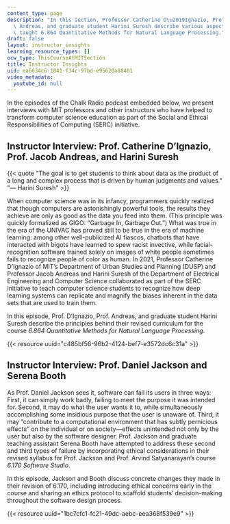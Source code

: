 ```yaml
---
content_type: page
description: "In this section, Professor Catherine D\u2019Ignazio, Professor Jacob\
  \ Andreas, and graduate student Harini Suresh describe various aspects of how they\
  \ taught 6.864 Quantitative Methods for Natural Language Processing."
draft: false
layout: instructor_insights
learning_resource_types: []
ocw_type: ThisCourseAtMITSection
title: Instructor Insights
uid: ea6634c6-1841-f34c-97bd-e95620a88401
video_metadata:
  youtube_id: null
---
```

In the episodes of the Chalk Radio podcast embedded below, we present interviews with MIT professors and other instructors who have helped to transform computer science education as part of the Social and Ethical Responsibilities of Computing (SERC) initiative.

## Instructor Interview: Prof. Catherine D’Ignazio, Prof. Jacob Andreas, and Harini Suresh

{{< quote "The goal is to get students to think about data as the product of a long and complex process that is driven by human judgments and values." "— Harini Suresh" >}}

When computer science was in its infancy, programmers quickly realized that though computers are astonishingly powerful tools, the results they achieve are only as good as the data you feed into them. (This principle was quickly formalized as GIGO: “Garbage In, Garbage Out.”) What was true in the era of the UNIVAC has proved still to be true in the era of machine learning: among other well-publicized AI fiascos, chatbots that have interacted with bigots have learned to spew racist invective, while facial-recognition software trained solely on images of white people sometimes fails to recognize people of color as human. In 2021, Professor Catherine D’Ignazio of MIT’s Department of Urban Studies and Planning (DUSP) and Professor Jacob Andreas and Harini Suresh of the Department of Electrical Engineering and Computer Science collaborated as part of the SERC initiative to teach computer science students to recognize how deep learning systems can replicate and magnify the biases inherent in the data sets that are used to train them.

In this episode, Prof. D’Ignazio, Prof. Andreas, and graduate student Harini Suresh describe the principles behind their revised curriculum for the course *6.864 Quantitative Methods for Natural Language Processing*.

{{< resource uuid="c485bf56-96b2-4124-bef7-e3572dc6c31a" >}}

## Instructor Interview: Prof. Daniel Jackson and Serena Booth

As Prof. Daniel Jackson sees it, software can fail its users in three ways: First, it can simply work badly, failing to meet the purpose it was intended for. Second, it may do what the user wants it to, while simultaneously accomplishing some insidious purpose that the user is unaware of. Third, it may “contribute to a computational environment that has subtly pernicious effects” on the individual or on society—effects unintended not only by the user but also by the software designer. Prof. Jackson and graduate teaching assistant Serena Booth have attempted to address these second and third types of failure by incorporating ethical considerations in their revised syllabus for Prof. Jackson and Prof. Arvind Satyanarayan’s course *6.170 Software Studio*. 

In this episode, Jackson and Booth discuss concrete changes they made in their revision of 6.170, including introducing ethical concerns early in the course and sharing an ethics protocol to scaffold students’ decision-making throughout the software design process.

{{< resource uuid="1bc7cfc1-fc21-49dc-aebc-eea368f539e9" >}}